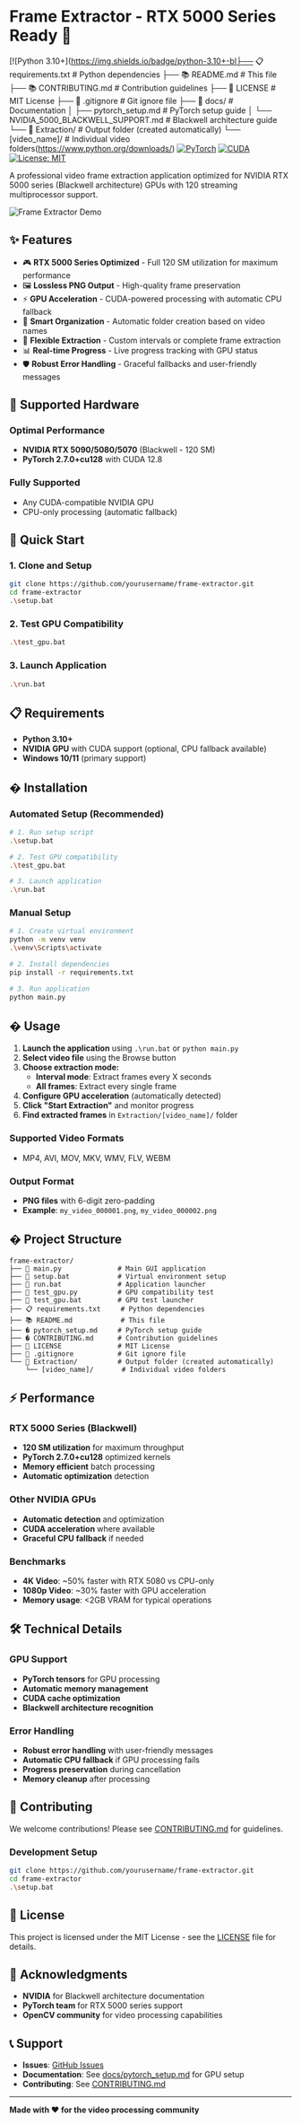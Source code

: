 # Frame Extractor - RTX 5000 Series Ready 🚀

[![Python 3.10+](https://img.shields.io/badge/python-3.10+-bl├── 📋 requirements.txt     # Python dependencies
├── 📚 README.md            # This file
├── 📚 CONTRIBUTING.md      # Contribution guidelines
├── 📄 LICENSE              # MIT License
├── 🚫 .gitignore           # Git ignore file
├── 📁 docs/                # Documentation
│   ├── pytorch_setup.md    # PyTorch setup guide
│   └── NVIDIA_5000_BLACKWELL_SUPPORT.md  # Blackwell architecture guide
└── 📁 Extraction/          # Output folder (created automatically)
    └── [video_name]/       # Individual video folders(https://www.python.org/downloads/)
[![PyTorch](https://img.shields.io/badge/PyTorch-2.7.0-red.svg)](https://pytorch.org/)
[![CUDA](https://img.shields.io/badge/CUDA-12.8-green.svg)](https://developer.nvidia.com/cuda-downloads)
[![License: MIT](https://img.shields.io/badge/License-MIT-yellow.svg)](https://opensource.org/licenses/MIT)

A professional video frame extraction application optimized for NVIDIA RTX 5000 series (Blackwell architecture) GPUs with 120 streaming multiprocessor support.

![Frame Extractor Demo](https://via.placeholder.com/800x400/2d3748/white?text=Frame+Extractor+GUI)

## ✨ Features

- 🎮 **RTX 5000 Series Optimized** - Full 120 SM utilization for maximum performance
- 🖼️ **Lossless PNG Output** - High-quality frame preservation
- ⚡ **GPU Acceleration** - CUDA-powered processing with automatic CPU fallback
- 📁 **Smart Organization** - Automatic folder creation based on video names
- 🎯 **Flexible Extraction** - Custom intervals or complete frame extraction
- 📊 **Real-time Progress** - Live progress tracking with GPU status
- 🛡️ **Robust Error Handling** - Graceful fallbacks and user-friendly messages

## 🎯 Supported Hardware

### Optimal Performance
- **NVIDIA RTX 5090/5080/5070** (Blackwell - 120 SM)
- **PyTorch 2.7.0+cu128** with CUDA 12.8

### Fully Supported
- Any CUDA-compatible NVIDIA GPU
- CPU-only processing (automatic fallback)

## 🚀 Quick Start
### 1. Clone and Setup
```bash
git clone https://github.com/yourusername/frame-extractor.git
cd frame-extractor
.\setup.bat
```

### 2. Test GPU Compatibility
```bash
.\test_gpu.bat
```

### 3. Launch Application
```bash
.\run.bat
```

## 📋 Requirements

- **Python 3.10+**
- **NVIDIA GPU** with CUDA support (optional, CPU fallback available)
- **Windows 10/11** (primary support)

## �️ Installation

### Automated Setup (Recommended)
```bash
# 1. Run setup script
.\setup.bat

# 2. Test GPU compatibility  
.\test_gpu.bat

# 3. Launch application
.\run.bat
```

### Manual Setup
```bash
# 1. Create virtual environment
python -m venv venv
.\venv\Scripts\activate

# 2. Install dependencies
pip install -r requirements.txt

# 3. Run application
python main.py
```

## � Usage

1. **Launch the application** using `.\run.bat` or `python main.py`
2. **Select video file** using the Browse button
3. **Choose extraction mode:**
   - **Interval mode**: Extract frames every X seconds
   - **All frames**: Extract every single frame
4. **Configure GPU acceleration** (automatically detected)
5. **Click "Start Extraction"** and monitor progress
6. **Find extracted frames** in `Extraction/[video_name]/` folder

### Supported Video Formats
- MP4, AVI, MOV, MKV, WMV, FLV, WEBM

### Output Format
- **PNG files** with 6-digit zero-padding
- **Example**: `my_video_000001.png`, `my_video_000002.png`

## �️ Project Structure

```
frame-extractor/
├── 📄 main.py              # Main GUI application
├── 🔧 setup.bat            # Virtual environment setup
├── 🚀 run.bat              # Application launcher  
├── 🧪 test_gpu.py          # GPU compatibility test
├── 🧪 test_gpu.bat         # GPU test launcher
├── 📋 requirements.txt     # Python dependencies
├── 📚 README.md            # This file
├── � pytorch_setup.md     # PyTorch setup guide
├── � CONTRIBUTING.md      # Contribution guidelines
├── 📄 LICENSE              # MIT License
├── 🚫 .gitignore           # Git ignore file
└── 📁 Extraction/          # Output folder (created automatically)
    └── [video_name]/       # Individual video folders
```

## ⚡ Performance

### RTX 5000 Series (Blackwell)
- **120 SM utilization** for maximum throughput
- **PyTorch 2.7.0+cu128** optimized kernels
- **Memory efficient** batch processing
- **Automatic optimization** detection

### Other NVIDIA GPUs  
- **Automatic detection** and optimization
- **CUDA acceleration** where available
- **Graceful CPU fallback** if needed

### Benchmarks
- **4K Video**: ~50% faster with RTX 5080 vs CPU-only
- **1080p Video**: ~30% faster with GPU acceleration
- **Memory usage**: <2GB VRAM for typical operations

## 🛠️ Technical Details

### GPU Support
- **PyTorch tensors** for GPU processing
- **Automatic memory management** 
- **CUDA cache optimization**
- **Blackwell architecture recognition**

### Error Handling
- **Robust error handling** with user-friendly messages
- **Automatic CPU fallback** if GPU processing fails
- **Progress preservation** during cancellation
- **Memory cleanup** after processing

## 🤝 Contributing

We welcome contributions! Please see [CONTRIBUTING.md](CONTRIBUTING.md) for guidelines.

### Development Setup
```bash
git clone https://github.com/yourusername/frame-extractor.git
cd frame-extractor
.\setup.bat
```

## 📝 License

This project is licensed under the MIT License - see the [LICENSE](LICENSE) file for details.

## 🙏 Acknowledgments

- **NVIDIA** for Blackwell architecture documentation
- **PyTorch team** for RTX 5000 series support
- **OpenCV community** for video processing capabilities

## 📞 Support

- **Issues**: [GitHub Issues](https://github.com/yourusername/frame-extractor/issues)
- **Documentation**: See [docs/pytorch_setup.md](docs/pytorch_setup.md) for GPU setup
- **Contributing**: See [CONTRIBUTING.md](CONTRIBUTING.md)

---

**Made with ❤️ for the video processing community**
